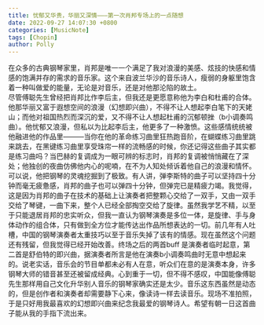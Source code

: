 ```yaml
---
title: 忧郁又华贵，华丽又深情———第一次肖邦专场上的一点随想
date: 2022-09-27 14:07:30 +0800
categories: [MusicNote]
tags: [Chopin]
author: Polly
---
```


​		在众多的古典钢琴家里，肖邦是唯一一个满足了我对浪漫的美感、炫技的快感和情感的饱满并存的需求的音乐家。这个来自波兰华沙的音乐诗人，瘦弱的身躯里饱含着一种叫做爱的能量，无论是对音乐，还是对他那沦陷的故土。   
​       尽管傅聪先生曾经把肖邦比作李后主，但我还是更愿意称他为李白和杜甫的合体。他那华丽又富于遐想空间的浪漫（幻想即兴曲），不得不让人想起李白笔下的天姥山；而他对祖国热烈而深沉的爱，又不得不让人想起杜甫的沉郁顿挫（b小调奏鸣曲）。他忧郁又浪漫，但私以为比起李后主，他更多了一种激愤。这些感情统统被他融进他的作品里———当你在他的革命练习曲里狂热跑音阶，在蝴蝶练习曲里跳来跳去，在黑键练习曲里享受珠帘一样的流畅感的时候，你还记得这些曲子其实都是练习曲吗？当巴赫的复调成为一眼可辨的标志时，肖邦的复调被悄悄藏在了深处；他独创的夜曲仿佛他内心的呢喃，在不为人知处倾诉着他自己的浪漫和情怀。
​        可以说，他把钢琴的灵魂挖掘到了极致。有人讲，弹李斯特的曲子可以坚持四十分钟而毫无疲惫感，肖邦的曲子也可以弹四十分钟，但弹完已是精疲力竭。我觉得，这是因为肖邦的曲子在技术的基础上让演奏者把整颗心交给了一双手，又由一双手交给了琴键，一曲下来，整个人已经全部掏空交给了旋律。
​       虽然我学艺不精，以至于只能退居肖邦的忠实听众，但我一直认为钢琴演奏是多位一体，是旋律、手与身体动作的组合体，只有做到全方位才能传达出作品所想表达的一切。前几年有人吐槽，中国的钢琴演奏者太重技巧以至于音乐失掉了该有的情感。现在虽然这个问题还有残留，但我觉得已经开始改善。终场之后的两首buff 是演奏者临时起意，第二首是舒伯特的即兴曲，据演奏者所言是他在演奏b小调奏鸣曲时无意中想起来的。说老实话，音乐会的节目单都未必有人在意，听众们在意的是演奏本身，许多钢琴大师的错音甚至还被留成经典。心到重于一切，但不得不感叹，中国能像傅聪先生那样用自己文化升华别人音乐的钢琴家确实还是太少。音乐这东西虽然是动态的，但是创作者和演奏者却需要静下心来，像读诗一样去读音乐。
​       现场不准拍照，于是只好用我最喜欢的幻想即兴曲来纪念我最爱的钢琴诗人。希望有朝一日这首曲子能从我的手指下流出来。
